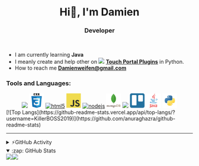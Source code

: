 <h1 align="center">Hi👋, I'm Damien</h1>
<h3 align="center">Developer</h3>
<!-- <link rel="stylesheet" href="https://cdn.jsdelivr.net/gh/devicons/devicon@v2.8.2/devicon.min.css"> -->
<br>

- I am currently learning **Java**
- I meanly create and help other on <img src="https://www.touch-portal.com/press/icon/favicon.ico"> **[Touch Portal Plugins](https://touch-portal.com/)** in Python.
- How to reach me **Damienweifen@gmail.com**

<h3>Tools and Languages:</h3>
<div align="center" id="toolsAndLanguages">
    <a href="https://code.visualstudio.com/"><img height="40" with="40" src="https://secrethub.io/img/vs-code.svg"></a>
    <a href="https://www.w3schools.com/css/"><img src="https://raw.githubusercontent.com/devicons/devicon/9c6bfdb9783cdfe1018666ed76adcfd3eab6fad6/icons/css3/css3-original-wordmark.svg" alt="css3" width="40" height="40"/></a>
    <a href="https://www.w3schools.com/html/"><img src="https://www.vectorlogo.zone/logos/w3_html5/w3_html5-icon.svg" alt="html5" width="40" height="40"/></a>
    <a href="https://www.w3schools.com/js/"><img src="https://raw.githubusercontent.com/devicons/devicon/c5378d6c2510ffa0b3e4475af95618a8048d6cf1/icons/javascript/javascript-original.svg" alt="javascript" width="40" height="40"/></a>
    <a href="https://nodejs.org/"><img src="https://www.vectorlogo.zone/logos/nodejs/nodejs-icon.svg" alt="nodejs" width="40" height="40"/></a>
    <a href="https://www.mongodb.com/" target="_blank"> <img src="https://raw.githubusercontent.com/devicons/devicon/c5378d6c2510ffa0b3e4475af95618a8048d6cf1/icons/mongodb/mongodb-original-wordmark.svg" alt="mongodb" width="40" height="40"/></a>
    <a href="https://www.jetbrains.com/idea/"><img height="40" with="40" src="https://resources.jetbrains.com/storage/products/intellij-idea/img/meta/intellij-idea_logo_300x300.png"/></a>
    <a href="https://trello.com/"><img src="https://raw.githubusercontent.com/devicons/devicon/9c6bfdb9783cdfe1018666ed76adcfd3eab6fad6/icons/trello/trello-plain.svg" alt="trello" width="40" height="40"/></a>
    <a href="https://www.java.com/"><img src="https://raw.githubusercontent.com/devicons/devicon/9c6bfdb9783cdfe1018666ed76adcfd3eab6fad6/icons/java/java-original-wordmark.svg" alt="java" width="40" height="40"/></a>  
    <a href="https://www.java.com/"><img src="https://raw.githubusercontent.com/github/explore/80688e429a7d4ef2fca1e82350fe8e3517d3494d/topics/python/python.png" alt="Python" width="40" height="40"/></a>  
</div>
[![Top Langs](https://github-readme-stats.vercel.app/api/top-langs/?username=KillerBOSS2019)](https://github.com/anuraghazra/github-readme-stats)


---
<details>
    <summary> ⚡GitHub Activity </summary>
    
<!--RECENT_ACTIVITY:start-->
1. ⬆️ Pushed 1 commit(s) to [KillerBOSS2019/Kick-Streaming-TouchPortal](https://github.com/KillerBOSS2019/Kick-Streaming-TouchPortal)
2. 📔 Created new repository [KillerBOSS2019/Kick-Streaming-TouchPortal](https://github.com/KillerBOSS2019/Kick-Streaming-TouchPortal)
3. 💬 Commented on [#4](https://github.com/KillerBOSS2019/SoundcoreDesktop/issues/4#issuecomment-1642792272) in [KillerBOSS2019/SoundcoreDesktop](https://github.com/KillerBOSS2019/SoundcoreDesktop)
4. 💬 Commented on [#4](https://github.com/KillerBOSS2019/SoundcoreDesktop/issues/4#issuecomment-1642588218) in [KillerBOSS2019/SoundcoreDesktop](https://github.com/KillerBOSS2019/SoundcoreDesktop)
5. 💬 Commented on [#4](https://github.com/KillerBOSS2019/SoundcoreDesktop/issues/4#issuecomment-1642318562) in [KillerBOSS2019/SoundcoreDesktop](https://github.com/KillerBOSS2019/SoundcoreDesktop)
<!--RECENT_ACTIVITY:end-->

</details>

<details open>
  <summary>:zap: GitHub Stats</summary>

  <img align="left" src="https://github-readme-stats.vercel.app/api?username=KillerBOSS2019&show_icons=true&hide_border=false&title_color=ff652f&icon_color=FFE400&bg_color=09131B&text_color=ffffff&border_color=0c1a25">
  <img align="left" src="https://github-readme-stats.vercel.app/api/top-langs/?username=KillerBOSS2019">
</details>


